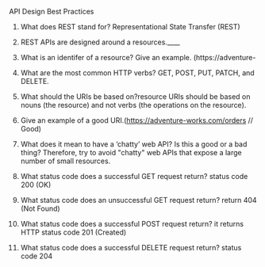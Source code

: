 API Design Best Practices

1. What does REST stand for? Representational State Transfer (REST) 

2. REST APIs are designed around a resources.____

3. What is an identifer of a resource? Give an example. (https://adventure-

4. What are the most common HTTP verbs? GET, POST, PUT, PATCH, and DELETE.

5. What should the URIs be based on?resource URIs should be based on nouns (the resource) and not verbs (the operations on the resource).

6. Give an example of a good URI.(https://adventure-works.com/orders // Good)

7. What does it mean to have a ‘chatty’ web API? Is this a good or a bad thing? Therefore, try to avoid "chatty" web APIs that expose a large number of small resources. 

8. What status code does a successful GET request return?  status code 200 (OK)
9. What status code does an unsuccessful GET request return?  return 404 (Not Found)
10. What status code does a successful POST request return? it returns HTTP status code 201 (Created)
11. What status code does a successful DELETE request return?  status code 204
